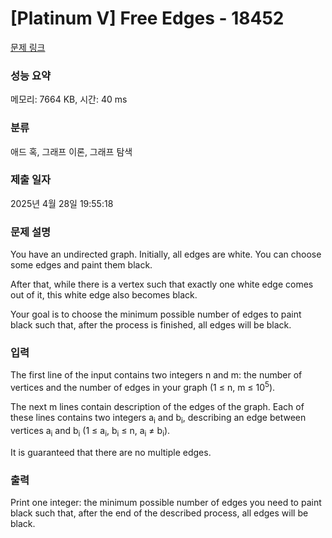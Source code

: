 # [Platinum V] Free Edges - 18452 

[문제 링크](https://www.acmicpc.net/problem/18452) 

### 성능 요약

메모리: 7664 KB, 시간: 40 ms

### 분류

애드 혹, 그래프 이론, 그래프 탐색

### 제출 일자

2025년 4월 28일 19:55:18

### 문제 설명

<p>You have an undirected graph. Initially, all edges are white. You can choose some edges and paint them black.</p>

<p>After that, while there is a vertex such that exactly one white edge comes out of it, this white edge also becomes black.</p>

<p>Your goal is to choose the minimum possible number of edges to paint black such that, after the process is finished, all edges will be black.</p>

### 입력 

 <p>The first line of the input contains two integers n and m: the number of vertices and the number of edges in your graph (1 ≤ n, m ≤ 10<sup>5</sup>).</p>

<p>The next m lines contain description of the edges of the graph. Each of these lines contains two integers a<sub>i</sub> and b<sub>i</sub>, describing an edge between vertices a<sub>i</sub> and b<sub>i</sub> (1 ≤ a<sub>i</sub>, b<sub>i</sub> ≤ n, a<sub>i</sub> ≠ b<sub>i</sub>).</p>

<p>It is guaranteed that there are no multiple edges.</p>

### 출력 

 <p>Print one integer: the minimum possible number of edges you need to paint black such that, after the end of the described process, all edges will be black.</p>

